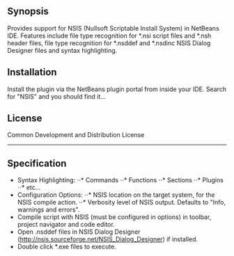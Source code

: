 ## Synopsis

Provides support for NSIS (Nullsoft Scriptable Install System) in NetBeans IDE.
Features include file type recognition for *.nsi script files and *.nsh header files, 
file type recognition for *.nsddef and *.nsdinc NSIS Dialog Designer files and
syntax highlighting.

## Installation

Install the plugin via the NetBeans plugin portal from inside your IDE. Search
for "NSIS" and you should find it...

## License

Common Development and Distribution License

---

## Specification

- Syntax Highlighting:
⋅⋅* Commands
⋅⋅* Functions
⋅⋅* Sections
⋅⋅* Plugins
⋅⋅* etc...
- Configuration Options:
⋅⋅* NSIS location on the target system, for the NSIS compile action.
⋅⋅* Verbosity level of NSIS output. Defaults to "Info, warnings and errors".
- Compile script with NSIS (must be configured in options) in toolbar, project navigator and code editor.
- Open .nsddef files in NSIS Dialog Designer (http://nsis.sourceforge.net/NSIS_Dialog_Designer) if installed.
- Double click *.exe files to execute.
